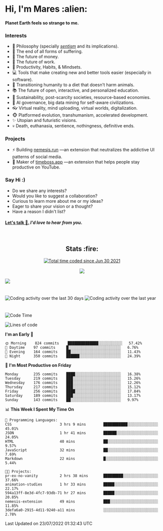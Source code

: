 <h1>Hi, I'm Mares :alien:</h1>

#### Planet Earth feels so strange to me.

### **Interests**

- 🌊 Philosophy (specially [_sentism_][sentismmedium] and its implications).
- 🎯 The end of all forms of suffering.
- 💸 The future of money.
- 💼 The future of work.
- 🧠 Productivity, Habits, & Mindsets.
- 💻 Tools that make creating new and better tools easier (especially in software).
- 🥗 Transitioning humanity to a diet that doesn't harm animals.
- 📚 The future of open, interactive, and personalized education.
- 🌱 Sustainability, post-scarcity societies, resource-based economies.
- 🤖 AI governance, big data mining for self-aware civilizations.
- 👓 Virtual reality, mind uploading, virtual worlds, digitalization.
- 🐵 Platformed evolution, transhumanism, accelerated development.
- ✨ Utopian and futuristic visions.
- 💀 Death, euthanasia, sentience, nothingness, definitive ends.


### **Projects**

- ⚡ Building [nemesis.run](https://chrome.google.com/webstore/detail/nemesis-%E2%80%93-humane-design-f/blfbbifgjgikekfochleknjcopefifgo?hl=en) —an extension that neutralizes the addictive UI patterns of social media.
- 💎 Maker of [timeboss.app](https://timeboss.app) —an extension that helps people stay productive on YouTube.


### **Say Hi :)**

- Do we share any interests?
- Would you like to suggest a collaboration?
- Curious to learn more about me or my ideas?
- Eager to share your vision or a thought?
- Have a reason I didn't list?

#### [Let's talk :wave:.](mailto:mareszhar@gmail.com) _I'd love to hear from you_.

[sentismmedium]: https://medium.com/@mareszhar/born-a-prisoner-a-reflection-about-life-its-struggles-and-a-plan-to-escape-d8566ce9b026

<br>

<h2 align="center">Stats :fire:</h2>

<div align="center">
  <a href="https://wakatime.com/@cfdc0e0d-4860-4b62-9ff0-cb659185525e">
    <img src="https://wakatime.com/badge/user/cfdc0e0d-4860-4b62-9ff0-cb659185525e.svg" alt="Total time coded since Jun 30 2021" />
  </a>
</div>

<br>

<!-- 
Add or remove this: 
&dates=B1AAB3FF 
...or this...
&date_format=M%20j%5B%2C%20Y%5D
from the *streak stats URL below* if they get bugged and aren't updating: 
-->

<div align="center">
  <img src="https://github-readme-streak-stats.herokuapp.com?user=mareszhar&theme=black-ice&hide_border=true&stroke=FFFFFF15&ring=DF8FFE&fire=DF8FFE&currStreakLabel=DF8FFE&background=1A232A&currStreakNum=86FFAB&dates=B1AAB3FF&date_format=M%20j%5B%2C%20Y%5D">
</div>

<br>

<img src="https://activity-graph.herokuapp.com/graph?username=mareszhar&theme=nord&bg_color=00000000&color=979797&line=DF8FFE&point=00000000&area=true&hide_border=true">

<br>

<h1></h1>

<img src="https://wakatime.com/share/@mares/5df0ff02-9c79-41b4-b540-51dc9c65a57b.svg" alt="Coding activity over the last 30 days" />
<img src="https://wakatime.com/share/@mares/ea89ba71-f374-40af-930c-e0655909fe37.svg" alt="Coding activity over the last year" />

<h1></h1>

<!--START_SECTION:waka-->
![Code Time](http://img.shields.io/badge/Code%20Time-541%20hrs%2023%20mins-blue)

![Lines of code](https://img.shields.io/badge/From%20Hello%20World%20I%27ve%20Written-134%20Thousand%20lines%20of%20code-blue)

**I'm an Early 🐤** 

```text
🌞 Morning    824 commits    ██████████████░░░░░░░░░░░   57.42% 
🌆 Daytime    97 commits     █░░░░░░░░░░░░░░░░░░░░░░░░   6.76% 
🌃 Evening    164 commits    ██░░░░░░░░░░░░░░░░░░░░░░░   11.43% 
🌙 Night      350 commits    ██████░░░░░░░░░░░░░░░░░░░   24.39%

```
📅 **I'm Most Productive on Friday** 

```text
Monday       235 commits    ████░░░░░░░░░░░░░░░░░░░░░   16.38% 
Tuesday      219 commits    ███░░░░░░░░░░░░░░░░░░░░░░   15.26% 
Wednesday    176 commits    ███░░░░░░░░░░░░░░░░░░░░░░   12.26% 
Thursday     217 commits    ███░░░░░░░░░░░░░░░░░░░░░░   15.12% 
Friday       256 commits    ████░░░░░░░░░░░░░░░░░░░░░   17.84% 
Saturday     189 commits    ███░░░░░░░░░░░░░░░░░░░░░░   13.17% 
Sunday       143 commits    ██░░░░░░░░░░░░░░░░░░░░░░░   9.97%

```


📊 **This Week I Spent My Time On** 

```text
💬 Programming Languages: 
CSS                      3 hrs 9 mins        ███████████░░░░░░░░░░░░░░   45.01% 
JSON                     1 hr 41 mins        ██████░░░░░░░░░░░░░░░░░░░   24.05% 
HTML                     40 mins             ██░░░░░░░░░░░░░░░░░░░░░░░   9.57% 
JavaScript               32 mins             ██░░░░░░░░░░░░░░░░░░░░░░░   7.69% 
Markdown                 22 mins             █░░░░░░░░░░░░░░░░░░░░░░░░   5.44%

🐱‍💻 Projects: 
pr-ex-no-vanity          2 hrs 38 mins       █████████░░░░░░░░░░░░░░░░   37.66% 
animation-studies        1 hr 33 mins        █████░░░░░░░░░░░░░░░░░░░░   22.17% 
594a13ff-8e3d-4fc7-93db-71 hr 27 mins        █████░░░░░░░░░░░░░░░░░░░░   20.85% 
nemesis-extension        49 mins             ███░░░░░░░░░░░░░░░░░░░░░░   11.85% 
3defa6a0-2915-4d11-9240-a11 mins             ░░░░░░░░░░░░░░░░░░░░░░░░░   2.78%

```


 Last Updated on 23/07/2022 01:32:43 UTC
<!--END_SECTION:waka-->
